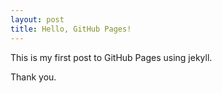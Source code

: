 ```yaml
---
layout: post
title: Hello, GitHub Pages!
---
```

This is my first post to GitHub Pages using jekyll.

Thank you.
